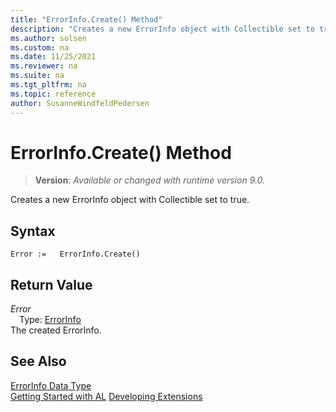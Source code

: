 ```yaml
---
title: "ErrorInfo.Create() Method"
description: "Creates a new ErrorInfo object with Collectible set to true."
ms.author: solsen
ms.custom: na
ms.date: 11/25/2021
ms.reviewer: na
ms.suite: na
ms.tgt_pltfrm: na
ms.topic: reference
author: SusanneWindfeldPedersen
---
```

[//]: # (START>DO_NOT_EDIT)
[//]: # (IMPORTANT:Do not edit any of the content between here and the END>DO_NOT_EDIT.)
[//]: # (Any modifications should be made in the .xml files in the ModernDev repo.)
# ErrorInfo.Create() Method
> **Version**: _Available or changed with runtime version 9.0._

Creates a new ErrorInfo object with Collectible set to true.


## Syntax
```AL
Error :=   ErrorInfo.Create()
```

## Return Value
*Error*  
&emsp;Type: [ErrorInfo](errorinfo-data-type.md)  
The created ErrorInfo.


[//]: # (IMPORTANT: END>DO_NOT_EDIT)
## See Also
[ErrorInfo Data Type](errorinfo-data-type.md)  
[Getting Started with AL](../devenv-get-started.md)
[Developing Extensions](../devenv-dev-overview.md)